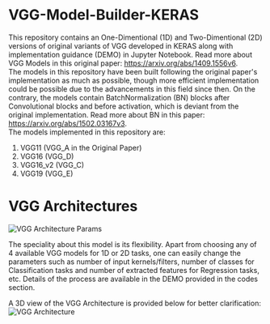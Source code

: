 # VGG-Model-Builder-KERAS

This repository contains an One-Dimentional (1D) and Two-Dimentional (2D) versions of original variants of VGG developed in KERAS along with implementation guidance (DEMO) in Jupyter Notebook. Read more about VGG Models in this original paper: https://arxiv.org/abs/1409.1556v6.  
The models in this repository have been built following the original paper's implementation as much as possible, though more efficient implementation could be possible due to the advancements in this field since then. On the contrary, the models contain BatchNormalization (BN) blocks after Convolutional blocks and before activation, which is deviant from the original implementation. Read more about BN in this paper: https://arxiv.org/abs/1502.03167v3.  
The models implemented in this repository are:
1. VGG11 (VGG_A in the Original Paper)
2. VGG16 (VGG_D)
3. VGG16_v2 (VGG_C)
4. VGG19 (VGG_E)

# VGG Architectures
![VGG Architecture Params](https://github.com/Sakib1263/VGG-Model-Builder-KERAS/blob/main/Documents/Images/VGG.png "VGG Parameters")  

The speciality about this model is its flexibility. Apart from choosing any of 4 available VGG models for 1D or 2D tasks, one can easily change the parameters such as number of input kernels/filters, number of classes for Classification tasks and number of extracted features for Regression tasks, etc. Details of the process are available in the DEMO provided in the codes section.  

A 3D view of the VGG Architecture is provided below for better clarification:
![VGG Architecture](https://github.com/Sakib1263/VGG-Model-Builder-KERAS/blob/main/Documents/Images/VGG%20Model.png "VGG Architecture 3D")  
